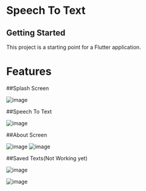 # Speech To Text

## Getting Started

This project is a starting point for a Flutter application.

# Features

##Splash Screen

![image](https://user-images.githubusercontent.com/35471513/194074426-2936b8b3-4893-445e-92b6-330cd1195f43.png)

##Speech To Text

![image](https://user-images.githubusercontent.com/35471513/194074633-480ec697-ee51-41d5-9e7a-3205a79ee3bb.png)

##About Screen

![image](https://user-images.githubusercontent.com/35471513/194075231-3816c7ec-91c0-4e7d-8da5-a8784c558ffa.png)
![image](https://user-images.githubusercontent.com/35471513/194076431-d48ec5a6-48c2-4580-978d-d7d57d1b510c.png)


##Saved Texts(Not Working yet)

![image](https://user-images.githubusercontent.com/35471513/194075398-5bfbb9b6-0a36-447d-8703-2bec85f412fd.png)

![image](https://user-images.githubusercontent.com/35471513/194075760-6441907e-205e-48d8-b5a1-495570e225a6.png)

